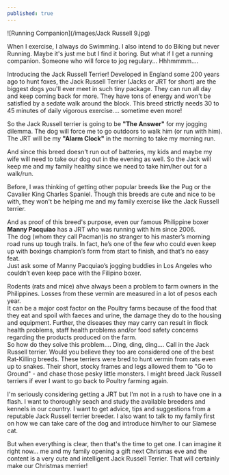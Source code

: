 ```yaml
---
published: true
---
```

![Running Companion](/images/Jack Russell 9.jpg)

When I exercise, I always do Swimming. I also intend to do Biking but never Running. Maybe it's just me but I find it boring. But what if I get a running companion. Someone who will force to jog regulary... Hhhmmmm....

Introducing the Jack Russell Terrier! Developed in England some 200 years ago to hunt foxes, the Jack Russell Terrier (Jacks or JRT for short) are the biggest dogs you'll ever meet in such tiny package. They can run all day and keep coming back for more. They have tons of energy and won't be satisfied by a sedate walk around the block. This breed strictly needs 30 to 45 minutes of daily vigorous exercise.... sometime even more!

So the Jack Russell terrier is going to be **"The Answer"** for my jogging dilemma. The dog will force me to go outdoors to walk him (or run with him). The JRT will be my **"Alarm Clock"** in the morning to take my  morning run.

And since this breed doesn't run out of batteries, my kids and maybe my wife will need to take our dog out in the evening as well. So the Jack will keep me and my family healthy since we need to take him/her out for a walk/run.

Before, I was thinking of getting other popular breeds like the Pug or the Cavalier King Charles Spaniel. Though this breeds are cute and nice to be with, they won't be helping me and my family exercise like the Jack Russell terrier.

And as proof of this breed's purpose, even our famous Philippine boxer **Manny Pacquiao** has a JRT who was running with him since 2006.   
The dog (whom they call Pacman)is no stranger to his master’s morning road runs up tough trails. In fact, he’s one of the few who could even keep up with boxings champion’s form from start to finish, and that’s no easy feat.   
Just ask some of Manny Pacquiao’s jogging buddies in Los Angeles who couldn’t even keep pace with the Filipino boxer.

Rodents (rats and mice) ahve always been a problem to farm owners in the Philippines. Losses from these vermin are measured in a lot of pesos each year.   
It can be a major cost factor on the Poultry farms because of the food that they eat and spoil with faeces and urine, the damage they do to the housing and equipment. Further, the diseases they may carry can result in flock health problems, staff health problems and/or food safety concerns regarding the products produced on the farm.   
So how do they solve this problem.... Ding, ding, ding.... Call in the Jack Russell terrier. Would you believe they too are considered one of the best Rat-Killing breeds. These terriers were bred to hunt vermin from rats even up to snakes. Their short, stocky frames and legs allowed them to "Go to Ground" - and chase those pesky little monsters.
I might breed Jack Russell terriers if ever I want to go back to Poultry farming again. 

I'm seriously considering getting a JRT but I'm not in a rush to have one in a flash. I want to thoroughly seach and study the available breeders and kennels in our country. I want to get advice, tips and suggestions from a reputable Jack Russell terrier breeder. I also want to talk to my family first on how we can take care of the dog and introduce him/her to our Siamese cat.   

But when everything is clear, then that's the time to get one. I can imagine it right now... me and my family opening a gift next Chrismas eve and the content is a very cute and intelligent Jack Russell Terrier. 
That will certainly make our Christmas merrier!
